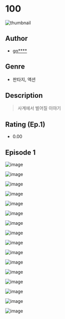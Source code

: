# 100
![thumbnail](https://image-comic.pstatic.net/user_contents_data/challenge_comic/2023/05/25/296225/upload_3847025397256696625_480x623.jpeg)

## Author
- [gn****](https://comic.naver.com/artistTitle?id=296225)

## Genre
- 판타지, 액션

## Description
> 사계에서 벌어질 이야기


## Rating (Ep.1)
- 0.00

## Episode 1
![image](https://image-comic.pstatic.net/user_contents_data/challenge_comic/2023/05/25/296225/upload_3546078042959263334.jpeg)

![image](https://image-comic.pstatic.net/user_contents_data/challenge_comic/2023/05/25/296225/upload_3631087906349986659.jpeg)

![image](https://image-comic.pstatic.net/user_contents_data/challenge_comic/2023/05/25/296225/upload_3617291238658695736.jpeg)

![image](https://image-comic.pstatic.net/user_contents_data/challenge_comic/2023/05/25/296225/upload_3618695284234991457.jpeg)

![image](https://image-comic.pstatic.net/user_contents_data/challenge_comic/2023/05/25/296225/upload_3472893449553000504.jpeg)

![image](https://image-comic.pstatic.net/user_contents_data/challenge_comic/2023/05/25/296225/upload_7149524221077697125.jpeg)

![image](https://image-comic.pstatic.net/user_contents_data/challenge_comic/2023/05/25/296225/upload_7234251475503047990.jpeg)

![image](https://image-comic.pstatic.net/user_contents_data/challenge_comic/2023/05/25/296225/upload_4122310109792908594.jpeg)

![image](https://image-comic.pstatic.net/user_contents_data/challenge_comic/2023/05/25/296225/upload_3559082174011499057.jpeg)

![image](https://image-comic.pstatic.net/user_contents_data/challenge_comic/2023/05/25/296225/upload_7161113941131027251.jpeg)

![image](https://image-comic.pstatic.net/user_contents_data/challenge_comic/2023/05/25/296225/upload_3630855892152641074.jpeg)

![image](https://image-comic.pstatic.net/user_contents_data/challenge_comic/2023/05/25/296225/upload_7293688686051734832.jpeg)

![image](https://image-comic.pstatic.net/user_contents_data/challenge_comic/2023/05/25/296225/upload_3688783864172656437.jpeg)

![image](https://image-comic.pstatic.net/user_contents_data/challenge_comic/2023/05/25/296225/upload_3847590541884744035.jpeg)

![image](https://image-comic.pstatic.net/user_contents_data/challenge_comic/2023/05/25/296225/upload_4063425786847770930.jpeg)

![image](https://image-comic.pstatic.net/user_contents_data/challenge_comic/2023/05/25/296225/upload_7221628892185243960.jpeg)
